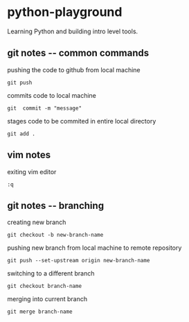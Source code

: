# python-playground
Learning Python and building intro level tools.

## git notes -- common commands

pushing the code to github from local machine

```
git push
```

commits code to local machine

```
git  commit -m "message"
```

stages code to be commited in entire local directory

```
git add .
```

## vim notes

exiting vim editor

```
:q
```

## git notes -- branching

creating new branch

```
git checkout -b new-branch-name
```

pushing new branch from local machine to remote repository

```
git push --set-upstream origin new-branch-name
```

switching to a different branch

```
git checkout branch-name
```

merging into current branch

```
git merge branch-name
```

